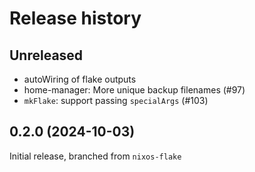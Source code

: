 # Release history

## Unreleased

- autoWiring of flake outputs
- home-manager: More unique backup filenames (#97)
- `mkFlake`: support passing `specialArgs` (#103)

## 0.2.0 (2024-10-03)

Initial release, branched from `nixos-flake`
